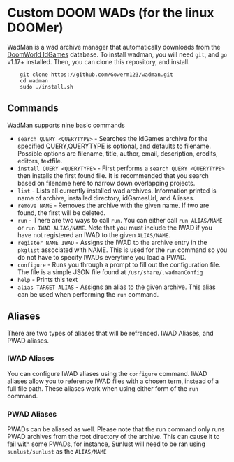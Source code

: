 # Custom DOOM WADs (for the linux DOOMer)
WadMan is a wad archive manager that automatically downloads from the [DoomWorld IdGames](https://www.doomworld.com/idgames/) database. To install wadman, you will need `git`, and `go` v1.17+ installed. Then, you can clone this repository, and install.
```
    git clone https://github.com/Gowerm123/wadman.git
    cd wadman
    sudo ./install.sh
```

## Commands
WadMan supports nine basic commands

 - `search QUERY <QUERYTYPE>` - Searches the IdGames archive for the specified QUERY,QUERYTYPE is optional, and defaults to filename. Possible options are filename, title, author, email, description, credits, editors, textfile.
 - `install QUERY <QUERYTYPE>` - First performs a `search QUERY <QUERYTYPE>` then installs the first found file. It is recommended that you search based on filename here to narrow down overlapping projects.
 - `list` - Lists all currently installed wad archives. Information printed is name of archive, installed directory, idGamesUrl, and Aliases.
 - `remove NAME` - Removes the archive with the given name. If two are found, the first will be deleted.
 - `run` - There are two ways to call `run`. You can either call `run ALIAS/NAME` or `run IWAD ALIAS/NAME`. Note that you must include the IWAD if you have not registered an IWAD to the given `ALIAS/NAME`.
 - `register NAME IWAD` - Assigns the IWAD to the archive entry in the `pkglist` associated with NAME. This is used for the `run` command so you do not have to specify IWADs everytime you load a PWAD.
 - `configure` - Runs you through a prompt to fill out the configuration file. The file is a simple JSON file found at `/usr/share/.wadmanConfig`
 - `help` - Prints this text
 - `alias TARGET ALIAS` - Assigns an alias to the given archive. This alias can be used when performing the `run` command.

 ## Aliases

 There are two types of aliases that will be refrenced. IWAD Aliases, and PWAD aliases.

 ### IWAD Aliases

You can configure IWAD aliases using the `configure` command. IWAD aliases allow you to reference IWAD files with a chosen term, instead of a full file path. These aliases work when using either form of the `run` command.

### PWAD Aliases

PWADs can be aliased as well. Please note that the run command only runs PWAD archives from the root directory of the archive. This can cause it to fail with some PWADs, for instance, Sunlust will need to be ran using `sunlust/sunlust` as the `ALIAS/NAME`